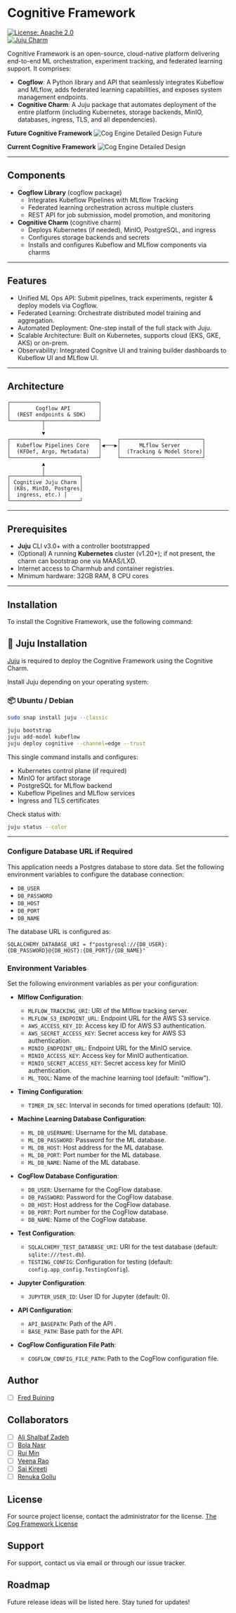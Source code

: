 # Cognitive Framework

[![License: Apache 2.0](https://img.shields.io/badge/license-Apache%202.0-blue.svg)](LICENSE)  
[![Juju Charm](https://img.shields.io/badge/charm–store-cognitive-blue.svg)](https://charmhub.io/cognitive)

Cognitive Framework is an open-source, cloud-native platform delivering end-to-end ML orchestration, experiment tracking, and federated learning support. It comprises:

- **Cogflow**: A Python library and API that seamlessly integrates Kubeflow and MLflow, adds federated learning capabilities, and exposes system management endpoints.
- **Cognitive Charm**: A Juju package that automates deployment of the entire platform (including Kubernetes, storage backends, MinIO, databases, ingress, TLS, and all dependencies).

**Future Cognitive Framework**
![Cog Engine Detailed Design Future](app/static/img/CF_future.jpg?raw=true "Cog framework detailed design Future")

**Current Cognitive Framework**
![Cog Engine Detailed Design](app/static/img/cf_services.png?raw=true "Cog framework detailed design")

---

## Components

- **Cogflow Library** (cogflow package)  
  - Integrates Kubeflow Pipelines with MLflow Tracking  
  - Federated learning orchestration across multiple clusters  
  - REST API for job submission, model promotion, and monitoring  
- **Cognitive Charm** (cognitive charm)  
  - Deploys Kubernetes (if needed), MinIO, PostgreSQL, and ingress  
  - Configures storage backends and secrets  
  - Installs and configures Kubeflow and MLflow components via charms  

---

## Features

- Unified ML Ops API: Submit pipelines, track experiments, register & deploy models via Cogflow.  
- Federated Learning: Orchestrate distributed model training and aggregation.  
- Automated Deployment: One-step install of the full stack with Juju.  
- Scalable Architecture: Built on Kubernetes, supports cloud (EKS, GKE, AKS) or on-prem.  
- Observability: Integrated Cognitve UI  and training builder dashboards to Kubeflow UI and MLflow UI.  

---

## Architecture

```
┌────────────────────────────┐
│        Cogflow API         │
│  (REST endpoints & SDK)    │
└──────────┬─────────────────┘
           │
           ▼
┌────────────────────────────┐     ┌──────────────────────────┐
│  Kubeflow Pipelines Core   │◀───▶│      MLflow Server       │
│  (KFDef, Argo, Metadata)   │     │  (Tracking & Model Store)│
└────────────────────────────┘     └──────────────────────────┘
           ▲
           │
┌──────────┴───────────┐
│ Cognitive Juju Charm │
│ (K8s, MinIO, Postgres│
│  ingress, etc.) │
└──────────────────────┘
```

---

## Prerequisites

- **Juju** CLI v3.0+ with a controller bootstrapped  
- (Optional) A running **Kubernetes** cluster (v1.20+); if not present, the charm can bootstrap one via MAAS/LXD.  
- Internet access to Charmhub and container registries.  
- Minimum hardware: 32GB RAM, 8 CPU cores
---

## Installation

To install the Cognitive Framework, use the following command:
## 🧰 Juju Installation

[Juju](https://juju.is) is required to deploy the Cognitive Framework using the Cognitive Charm.

Install Juju depending on your operating system:

### 📦 Ubuntu / Debian

```bash
sudo snap install juju --classic
```

```bash
juju bootstrap
juju add-model kubeflow
juju deploy cognitive --channel=edge --trust
```  

This single command installs and configures:  
- Kubernetes control plane (if required)  
- MinIO for artifact storage  
- PostgreSQL for MLflow backend  
- Kubeflow Pipelines and MLflow services  
- Ingress and TLS certificates  

Check status with:

```bash
juju status --color
```

---

### Configure Database URL if Required

This application needs a Postgres database to store data. Set the following environment variables to configure the
database connection:

- `DB_USER`
- `DB_PASSWORD`
- `DB_HOST`
- `DB_PORT`
- `DB_NAME`

The database URL is configured as:

```
SQLALCHEMY_DATABASE_URI = f"postgresql://{DB_USER}:{DB_PASSWORD}@{DB_HOST}:{DB_PORT}/{DB_NAME}"
```

### Environment Variables

Set the following environment variables as per your configuration:

- **Mlflow Configuration**:
    - `MLFLOW_TRACKING_URI`: URI of the Mlflow tracking server.
    - `MLFLOW_S3_ENDPOINT_URL`: Endpoint URL for the AWS S3 service.
    - `AWS_ACCESS_KEY_ID`: Access key ID for AWS S3 authentication.
    - `AWS_SECRET_ACCESS_KEY`: Secret access key for AWS S3 authentication.
    - `MINIO_ENDPOINT_URL`: Endpoint URL for the MinIO service.
    - `MINIO_ACCESS_KEY`: Access key for MinIO authentication.
    - `MINIO_SECRET_ACCESS_KEY`: Secret access key for MinIO authentication.
    - `ML_TOOL`: Name of the machine learning tool (default: "mlflow").

- **Timing Configuration**:
    - `TIMER_IN_SEC`: Interval in seconds for timed operations (default: 10).

- **Machine Learning Database Configuration**:
    - `ML_DB_USERNAME`: Username for the ML database.
    - `ML_DB_PASSWORD`: Password for the ML database.
    - `ML_DB_HOST`: Host address for the ML database.
    - `ML_DB_PORT`: Port number for the ML database.
    - `ML_DB_NAME`: Name of the ML database.

- **CogFlow Database Configuration**:
    - `DB_USER`: Username for the CogFlow database.
    - `DB_PASSWORD`: Password for the CogFlow database.
    - `DB_HOST`: Host address for the CogFlow database.
    - `DB_PORT`: Port number for the CogFlow database.
    - `DB_NAME`: Name of the CogFlow database.

- **Test Configuration**:
    - `SQLALCHEMY_TEST_DATABASE_URI`: URI for the test database (default: `sqlite:///test.db`).
    - `TESTING_CONFIG`: Configuration for testing (default: `config.app_config.TestingConfig`).

- **Jupyter Configuration**:
    - `JUPYTER_USER_ID`: User ID for Jupyter (default: 0).

- **API Configuration**:
    - `API_BASEPATH`: Path of the API .
    - `BASE_PATH`: Base path for the API.

- **CogFlow Configuration File Path**:
    - `COGFLOW_CONFIG_FILE_PATH`: Path to the CogFlow configuration file.

## Author

- [ ] [Fred Buining](mailto:fred.buining@hiro-microdatacenters.nl)

## Collaborators

- [ ] [Ali Shalbaf Zadeh](mailto:ali.shalbafzadeh@hiro-microdatacenters.nl)
- [ ] [Bola Nasr](mailto:bola.nasr@hiro-microdatacenters.nl)
- [ ] [Rui Min](mailto:rui.min@hiro-microdatacenters.nl)
- [ ] [Veena Rao](mailto:veena.rao@hiro-microdatacenters.nl)
- [ ] [Sai Kireeti](mailto:sai.kireeti@hiro-microdatacenters.nl)
- [ ] [Renuka Gollu](mailto:renuka.gollu@hiro-microdatacenters.nl)

## License

For source project license, contact the administrator for the license.
[The Cog Framework License](LICENSE.md)

## Support

For support, contact us via email or through our issue tracker.

## Roadmap

Future release ideas will be listed here. Stay tuned for updates!
